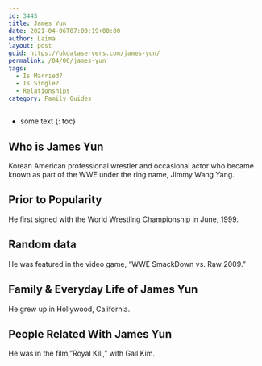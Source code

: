 ```yaml
---
id: 3445
title: James Yun
date: 2021-04-06T07:00:19+00:00
author: Laima
layout: post
guid: https://ukdataservers.com/james-yun/
permalink: /04/06/james-yun
tags:
  - Is Married?
  - Is Single?
  - Relationships
category: Family Guides
---
```


* some text
{: toc}


## Who is James Yun
                  
                  
                  
Korean American professional wrestler and occasional actor who became known as part of the WWE under the ring name, Jimmy Wang Yang.
                  
              
            
              
            
                
                
                
## Prior to Popularity
                  
                  
                  
He first signed with the World Wrestling Championship in June, 1999.
                  
              
            
              
            
                
                
                
## Random data
                  
                  
                  
He was featured in the video game, &#8220;WWE SmackDown vs. Raw 2009.&#8221;
                  
              
            
              
            
                
                
                
## Family & Everyday Life of James Yun
                  
                  
                  
He grew up in Hollywood, California.
                  
              
            
              
            
                
                
                
## People Related With James Yun
                  
                  
                  
He was in the film,&#8221;Royal Kill,&#8221; with Gail Kim.
                  
              
            
              
            
                
              
            
              
              
            
            
              
            
          
          
          